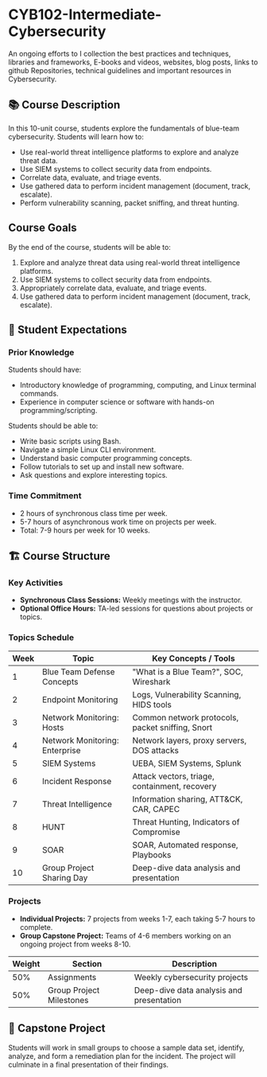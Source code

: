 # CYB102-Intermediate-Cybersecurity
An ongoing efforts to I collection the best practices and techniques, libraries and frameworks, E-books and videos, websites, blog posts, links to github Repositories, technical guidelines and important resources in Cybersecurity.

## 📚 Course Description
In this 10-unit course, students explore the fundamentals of blue-team cybersecurity. Students will learn how to:

- Use real-world threat intelligence platforms to explore and analyze threat data.
- Use SIEM systems to collect security data from endpoints.
- Correlate data, evaluate, and triage events.
- Use gathered data to perform incident management (document, track, escalate).
- Perform vulnerability scanning, packet sniffing, and threat hunting.

## Course Goals
By the end of the course, students will be able to:

1. Explore and analyze threat data using real-world threat intelligence platforms.
2. Use SIEM systems to collect security data from endpoints.
3. Appropriately correlate data, evaluate, and triage events.
4. Use gathered data to perform incident management (document, track, escalate).

## 🙋 Student Expectations

### Prior Knowledge
Students should have:

- Introductory knowledge of programming, computing, and Linux terminal commands.
- Experience in computer science or software with hands-on programming/scripting.

Students should be able to:

- Write basic scripts using Bash.
- Navigate a simple Linux CLI environment.
- Understand basic computer programming concepts.
- Follow tutorials to set up and install new software.
- Ask questions and explore interesting topics.

### Time Commitment
- 2 hours of synchronous class time per week.
- 5-7 hours of asynchronous work time on projects per week.
- Total: 7-9 hours per week for 10 weeks.

## 🏗️ Course Structure

### Key Activities
- **Synchronous Class Sessions:** Weekly meetings with the instructor.
- **Optional Office Hours:** TA-led sessions for questions about projects or topics.

### Topics Schedule
| Week | Topic                         | Key Concepts / Tools                    |
|------|-------------------------------|-----------------------------------------|
| 1    | Blue Team Defense Concepts    | "What is a Blue Team?", SOC, Wireshark  |
| 2    | Endpoint Monitoring           | Logs, Vulnerability Scanning, HIDS tools|
| 3    | Network Monitoring: Hosts     | Common network protocols, packet sniffing, Snort |
| 4    | Network Monitoring: Enterprise| Network layers, proxy servers, DOS attacks |
| 5    | SIEM Systems                  | UEBA, SIEM Systems, Splunk              |
| 6    | Incident Response             | Attack vectors, triage, containment, recovery |
| 7    | Threat Intelligence           | Information sharing, ATT&CK, CAR, CAPEC |
| 8    | HUNT                          | Threat Hunting, Indicators of Compromise |
| 9    | SOAR                          | SOAR, Automated response, Playbooks     |
| 10   | Group Project Sharing Day     | Deep-dive data analysis and presentation |

### Projects
- **Individual Projects:** 7 projects from weeks 1-7, each taking 5-7 hours to complete.
- **Group Capstone Project:** Teams of 4-6 members working on an ongoing project from weeks 8-10.

| Weight | Section                   | Description                              |
|--------|---------------------------|------------------------------------------|
| 50%    | Assignments               | Weekly cybersecurity projects            |
| 50%    | Group Project Milestones  | Deep-dive data analysis and presentation |

## 🚀 Capstone Project
Students will work in small groups to choose a sample data set, identify, analyze, and form a remediation plan for the incident. The project will culminate in a final presentation of their findings.
